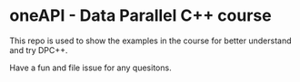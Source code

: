 # oneAPI - Data Parallel C++ course

This repo is used to show the examples in the course for better understand and try DPC++.

Have a fun and file issue for any quesitons.

